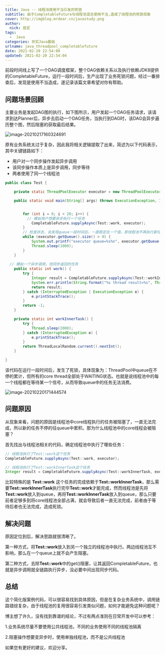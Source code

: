 ```yaml
---
title: Java -- 线程池使用不当引发的死锁
subtitle: 由于CompletableFuture与线程池混合使用不当,造成了线程池的死锁现象
cover: http://imgblog.mrdear.cn/javastudy.png
author: 
  nick: 屈定
tags:
  -  Java
categories: 夯实Java基础
urlname: java_threadpool_completablefuture
date: 2021-02-20 22:54:00
updated: 2021-02-20 22:54:04
---
```


前段时间线上写了一个DAG调度框架，整个DAG依赖关系以及执行依赖JDK8提供的CompletableFuture，运行一段时间后，生产出现了业务死锁问题，经过一番排查后，发现是使用不当造成，遂记录该篇文章希望对你有帮助。

## 问题场景回顾

主要业务是发起DAG图的执行，如下图所示，用户发起一个DAG任务请求，该请求到达Planner后，异步去启动一个DAG任务，当执行到DAG时，该DAG会异步遍历整个图，然后阻塞的获取最后结果。

![image-20210217160324691](http://imgblog.mrdear.cn/uPic/image-20210217160324691_1613832332.png-default)

原有业务系统太过于复杂，因此我将相关逻辑提取了出来，简述为以下代码表示，其中关键链路如下：

- 用户对一个同步操作发起异步调用
- 该同步操作本质上是异步调用，同步等待
- 两者使用了同一个线程池

```java
public class Test {

    private static ThreadPoolExecutor executor = new ThreadPoolExecutor(10, 10, 30L, TimeUnit.SECONDS, new ArrayBlockingQueue<>(20));

    public static void main(String[] args) throws ExecutionException, InterruptedException {


        for (int i = 0; i < 20; i++) {
          // 模拟用户想要异步执行一个任务
            CompletableFuture.supplyAsync(Test::work, executor);
        }
		// 检查状态，会发现queue一段时间后，一直稳定在一个值，即线程池不再执行新任务
        while (executor.getQueue().size() > 0) {
            System.out.printf("executor queue=%s%n", executor.getQueue().size());
            Thread.sleep(1000);
        }
    }
	
  // 模拟一个异步调用，但同步返回的任务
    public static int work() {
        try {
            Integer result = CompletableFuture.supplyAsync(Test::workInnerTask, executor).get();
            System.err.println(String.format("%s thread result=%s", Thread.currentThread().getName(), result));
            return result;
        } catch (InterruptedException | ExecutionException e) {
            e.printStackTrace();
        }
        return -1;
    }

    private static int workInnerTask() {
        try {
            Thread.sleep(2000);
        } catch (InterruptedException e) {
            e.printStackTrace();
        }
        return ThreadLocalRandom.current().nextInt();
    }

}

```

该代码在运行一段时间后，发生了死锁，具体现象为：ThreadPool中queue在不停的累计，但所有的core thread全部处于WAITING状态。也就是说线程池中的每一个线程都在等待某一个信号，从而导致queue中的任务无法消费。

![image-20210220171444574](http://imgblog.mrdear.cn/uPic/image-20210220171444574_1613832332.png-default)

## 问题原因

从现象来看，问题的原因是线程池中core线程执行的任务被阻塞了，一直无法完成，所以新的任务不停的往queue中累积。那为什么线程池中的core线程会被阻塞？

首先找出与线程池相关的代码，确定线程池中执行了哪些任务：

```java
// 线程池执行了Test::work这个任务
CompletableFuture.supplyAsync(Test::work, executor);

// 线程池执行了Test::workInnerTask这个任务
Integer result = CompletableFuture.supplyAsync(Test::workInnerTask, executor).get();
```

比较特殊的是 **Test::work** 这个任务的完成依赖于**Test::workInnerTask**，那么需要**Test::workInnerTask**执行完毕**Test::work**才能完成，然而线程池是先将**Test::work**放入到queue，再将**Test::workInnerTask**放入到queue，那么只要前者足够多到将core线程池全部占满，就会导致后者一直无法完成，前者由于等待后者也无法完成，造成死锁。

## 解决问题

原因定位到后，解决思路就很清晰了。

第一种方式，将**Test::work**放入到另一个独立的线程池中执行。两边线程池互不影响，那么在一个queue上就不会产生阻塞。

第二种方式，去除**Test::work**中的get()阻塞，让其返回CompletableFuture，也就是异步调用就全链路执行异步，没必要中间出现同步代码。

## 总结

这个简化版案例代码，可以很容易找到具体原因，但是在复杂业务系统中，调用链路错综复杂，由于线程池的复用很容易引发类似问题，如何才能避免这种问题呢？

博主想了许久，没有找到靠谱的结论，不过有两点准则在日常开发中可以参考：

1.业务系统尽量不要使用公共线程池，不同的业务使用不同的线程池隔离

2.阻塞操作想要变异步时，使用单独线程池，而不是公共线程池

如果您有更好的建议，欢迎分享。